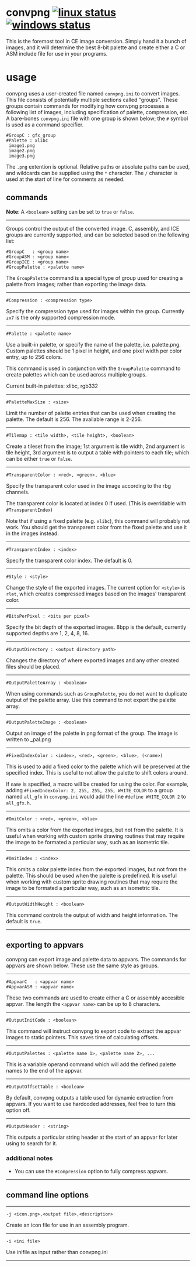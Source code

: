 # convpng [![linux status](https://travis-ci.com/mateoconlechuga/convpng.svg?branch=master)](https://travis-ci.com/mateoconlechuga/convpng) [![windows status](https://ci.appveyor.com/api/projects/status/dis7l8xdhash5r3d/branch/master?svg=true)](https://ci.appveyor.com/project/MattWaltz/convpng/branch/master)

This is the foremost tool in CE image conversion. Simply hand it a bunch of images, and it will determine the best 8-bit palette and create either a C or ASM include file for use in your programs.

# usage

convpng uses a user-created file named `convpng.ini` to convert images. This file consists of potentially multiple sections called "groups". These groups contain commands for modifying how convpng processes a following list of images, including specification of palette, compression, etc. A bare-bones `convpng.ini` file with one group is shown below; the `#` symbol is used as a command specifier.

    #GroupC : gfx_group
    #Palette : xlibc
     image1.png
     image2.png
     image3.png

The `.png` extention is optional. Relative paths or absolute paths can be used, and wildcards can be supplied using the `*` character.
The `/` character is used at the start of line for comments as needed.

## commands

**Note**: A `<boolean>` setting can be set to `true` or `false`.

----

Groups control the output of the converted image. C, assembly, and ICE groups are currently supported, and can be selected based on the following list:

    #GroupC   : <group name>
    #GroupASM : <group name>
    #GroupICE : <group name>
    #GroupPalette : <palette name>

The `GroupPalette` command is a special type of group used for creating a palette from images; rather than exporting the image data.

----

    #Compression : <compression type>

Specify the compression type used for images within the group. Currently `zx7` is the only supported compression mode.

----

    #Palette : <palette name>

Use a built-in palette, or specify the name of the palette, i.e. palette.png. Custom palettes should be 1 pixel in height, and one pixel width per color entry, up to 256 colors.

This command is used in conjunction with the `GroupPalette` command to create palettes which can be used across multiple groups.

Current built-in palettes: xlibc, rgb332

----

    #PaletteMaxSize : <size>

Limit the number of palette entries that can be used when creating the palette. The default is 256. The available range is 2-256.

----

    #Tilemap : <tile width>, <tile height>, <boolean>

Create a tileset from the image; 1st argument is tile width, 2nd argument is tile height, 3rd argument is to output a table with pointers to each tile; which can be either `true` or `false`.

----

    #TransparentColor : <red>, <green>, <blue>

Specify the transparent color used in the image according to the rbg channels.

The transparent color is located at index 0 if used. (This is overridable with `#TransparentIndex`)

Note that if using a fixed palette (e.g. `xlibc`), this command will probably not work. You should get the transparent color from the fixed palette and use it in the images instead.

----

    #TransparentIndex : <index>

Specify the transparent color index. The default is 0.

----

    #Style : <style>

Change the style of the exported images. The current option for `<style>` is `rlet`, which creates compressed images based on the images' transparent color.

----

    #BitsPerPixel : <bits per pixel>

Specify the bit depth of the exported images. 8bpp is the default, currently supported depths are 1, 2, 4, 8, 16.

----

    #OutputDirectory : <output directory path>

Changes the directory of where exported images and any other created files should be placed.

----

    #OutputPaletteArray : <boolean>

When using commands such as `GroupPalette`, you do not want to duplicate output of the palette array. Use this command to not export the palette array.

---

    #OutputPaletteImage : <boolean>

Output an image of the palette in png format of the group. The image is written to <group name>_pal.png

----

    #FixedIndexColor : <index>, <red>, <green>, <blue>, (<name>)

This is used to add a fixed color to the palette which will be preserved at the specified index. This is useful to not allow the palette to shift colors around.

If `name` is specified, a macro will be created for using the color. For example, adding `#FixedIndexColor: 2, 255, 255, 255, WHITE_COLOR` to a group named `all_gfx` in `convpng.ini` would add the line `#define WHITE_COLOR 2` to `all_gfx.h`.

----

    #OmitColor : <red>, <green>, <blue>

This omits a color from the exported images, but not from the palette. It is useful when working with custom sprite drawing routines that may require the image to be formated a particular way, such as an isometric tile.

----

    #OmitIndex : <index>

This omits a color palette index from the exported images, but not from the palette. This should be used when the palette is predefined. It is useful when working with custom sprite drawing routines that may require the image to be formated a particular way, such as an isometric tile.

----

    #OutputWidthHeight : <boolean>

This command controls the output of width and height information. The default is `true`.

---

## exporting to appvars

convpng can export image and palette data to appvars. The commands for appvars are shown below. These use the same style as groups.

---

    #AppvarC   : <appvar name>
    #AppvarASM : <appvar name>

These two commands are used to create either a C or assembly accesible appvar. The length the `<appvar name>` can be up to 8 characters.

----

    #OutputInitCode : <boolean>

This command will instruct convpng to export code to extract the appvar images to static pointers. This saves time of calculating offsets.

----

    #OutputPalettes : <palette name 1>, <palette name 2>, ...

This is a variable operand command which will add the defined palette names to the end of the appvar.

---

    #OutputOffsetTable : <boolean>

By default, convpng outputs a table used for dynamic extraction from appvars. If you want to use hardcoded addresses, feel free to turn this option off.

---

    #OutputHeader : <string>

This outputs a particular string header at the start of an appvar for later using to search for it.

### additional notes

* You can use the `#Compression` option to fully compress appvars.

---

## command line options

---

    -j <icon.png>,<output file>,<description>

Create an icon file for use in an assembly program.

---

    -i <ini file>

Use inifile as input rather than convpng.ini

---
